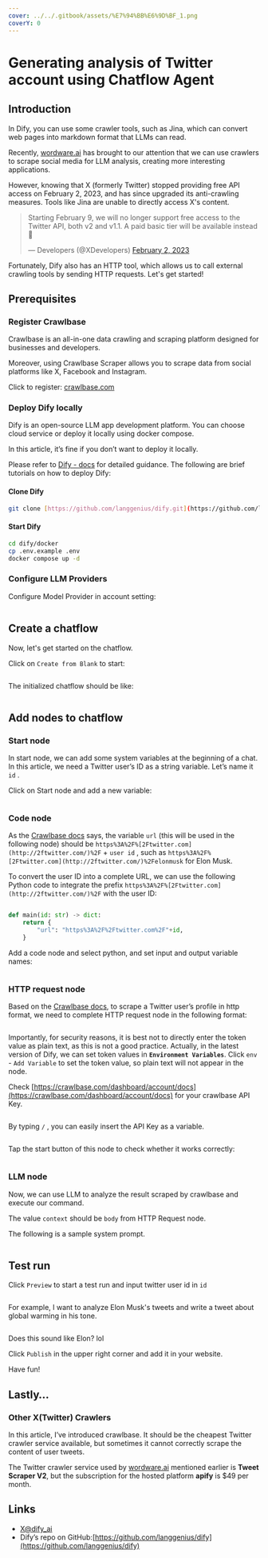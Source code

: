 ```yaml
---
cover: ../../.gitbook/assets/%E7%94%BB%E6%9D%BF_1.png
coverY: 0
---
```


# Generating analysis of Twitter account using Chatflow Agent

## Introduction

In Dify, you can use some crawler tools, such as Jina, which can convert web pages into markdown format that LLMs can read.

Recently, [wordware.ai](https://www.wordware.ai/) has brought to our attention that we can use crawlers to scrape social media for LLM analysis, creating more interesting applications.

However, knowing that X (formerly Twitter) stopped providing free API access on February 2, 2023, and has since upgraded its anti-crawling measures. Tools like Jina are unable to directly access X's content.

> Starting February 9, we will no longer support free access to the Twitter API, both v2 and v1.1. A paid basic tier will be available instead 🧵
>
> — Developers (@XDevelopers) [February 2, 2023](https://twitter.com/XDevelopers/status/1621026986784337922?ref\_src=twsrc%5Etfw)

Fortunately, Dify also has an HTTP tool, which allows us to call external crawling tools by sending HTTP requests. Let's get started!

## **Prerequisites**

### Register Crawlbase

Crawlbase is an all-in-one data crawling and scraping platform designed for businesses and developers.

Moreover, using Crawlbase Scraper allows you to scrape data from social platforms like X, Facebook and Instagram.

Click to register: [crawlbase.com](https://crawlbase.com)

### Deploy Dify locally

Dify is an open-source LLM app development platform. You can choose cloud service or deploy it locally using docker compose.

In this article, it’s fine if you don’t want to deploy it locally.

Please refer to [Dify - docs](https://docs.dify.ai/) for detailed guidance. The following are brief tutorials on how to deploy Dify:

#### Clone Dify

```bash
git clone [https://github.com/langgenius/dify.git](https://github.com/langgenius/dify.git)
```

#### **Start Dify**

```bash
cd dify/docker
cp .env.example .env
docker compose up -d
```

### Configure LLM Providers

Configure Model Provider in account setting:

<figure><img src="../../.gitbook/assets/%E6%88%AA%E5%B1%8F2024-09-03_08.51.29.png" alt=""><figcaption></figcaption></figure>

## Create a chatflow

Now, let's get started on the chatflow.

Click on `Create from Blank` to start:

<figure><img src="../../.gitbook/assets/%E6%88%AA%E5%B1%8F2024-09-02_20.37.09.png" alt=""><figcaption></figcaption></figure>

The initialized chatflow should be like:

<figure><img src="../../.gitbook/assets/%E6%88%AA%E5%B1%8F2024-09-02_22.44.44.png" alt=""><figcaption></figcaption></figure>

## Add nodes to chatflow

### Start node

In start node, we can add some system variables at the beginning of a chat. In this article, we need a Twitter user’s ID as a string variable. Let’s name it `id` .

Click on Start node and add a new variable:

<figure><img src="../../.gitbook/assets/%E6%88%AA%E5%B1%8F2024-09-03_08.42.10.png" alt=""><figcaption></figcaption></figure>

### Code node

As the [Crawlbase docs](https://crawlbase.com/docs/crawling-api/scrapers/#twitter-profile) says, the variable `url` (this will be used in the following node) should be `https%3A%2F%[2Ftwitter.com](http://2ftwitter.com/)%2F` + `user id` , such as `https%3A%2F%[2Ftwitter.com](http://2ftwitter.com/)%2Felonmusk` for Elon Musk.

To convert the user ID into a complete URL, we can use the following Python code to integrate the prefix `https%3A%2F%[2Ftwitter.com](http://2ftwitter.com/)%2F` with the user ID:

```python

def main(id: str) -> dict:
    return {
        "url": "https%3A%2F%2Ftwitter.com%2F"+id,
    }
```

Add a code node and select python, and set input and output variable names:

<figure><img src="../../.gitbook/assets/%E6%88%AA%E5%B1%8F2024-09-02_23.48.53.png" alt=""><figcaption></figcaption></figure>

### HTTP request node

Based on the [Crawlbase docs](https://crawlbase.com/docs/crawling-api/scrapers/#twitter-profile), to scrape a Twitter user’s profile in http format, we need to complete HTTP request node in the following format:

<figure><img src="../../.gitbook/assets/%E6%88%AA%E5%B1%8F2024-09-02_19.43.21 (1).png" alt=""><figcaption></figcaption></figure>

Importantly, for security reasons, it is best not to directly enter the token value as plain text, as this is not a good practice. Actually, in the latest version of Dify, we can set token values in **`Environment Variables`**. Click `env` - `Add Variable` to set the token value, so plain text will not appear in the node.

Check [https://crawlbase.com/dashboard/account/docs](https://crawlbase.com/dashboard/account/docs) for your crawlbase API Key.

<figure><img src="../../.gitbook/assets/%E6%88%AA%E5%B1%8F2024-09-02_22.55.20.png" alt=""><figcaption></figcaption></figure>

By typing `/` , you can easily insert the API Key as a variable.

<figure><img src="../../.gitbook/assets/%E6%88%AA%E5%B1%8F2024-09-02_23.02.04.png" alt=""><figcaption></figcaption></figure>

Tap the start button of this node to check whether it works correctly:

<figure><img src="../../.gitbook/assets/%E6%88%AA%E5%B1%8F2024-09-02_23.25.07.png" alt=""><figcaption></figcaption></figure>

### LLM node

Now, we can use LLM to analyze the result scraped by crawlbase and execute our command.

The value `context` should be `body` from HTTP Request node.

The following is a sample system prompt.

<figure><img src="../../.gitbook/assets/%E6%88%AA%E5%B1%8F2024-09-02_23.35.38.png" alt=""><figcaption></figcaption></figure>

## Test run

Click `Preview` to start a test run and input twitter user id in `id`&#x20;

<figure><img src="../../.gitbook/assets/%E6%88%AA%E5%B1%8F2024-09-02_23.41.03.png" alt=""><figcaption></figcaption></figure>

For example, I want to analyze Elon Musk's tweets and write a tweet about global warming in his tone.

<figure><img src="../../.gitbook/assets/%E6%88%AA%E5%B1%8F2024-09-02_23.47.20.png" alt=""><figcaption></figcaption></figure>

Does this sound like Elon? lol

Click `Publish` in the upper right corner and add it in your website.

Have fun!

## Lastly…

### Other X(Twitter) Crawlers

In this article, I’ve introduced crawlbase. It should be the cheapest Twitter crawler service available, but sometimes it cannot correctly scrape the content of user tweets.

The Twitter crawler service used by [wordware.ai](http://wordware.ai) mentioned earlier is **Tweet Scraper V2**, but the subscription for the hosted platform **apify** is $49 per month.

## Links

* [X@dify\_ai](https://x.com/dify\_ai)
* Dify’s repo on GitHub:[https://github.com/langgenius/dify](https://github.com/langgenius/dify)
